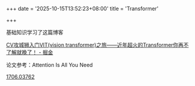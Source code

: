 +++
date = '2025-10-15T13:52:23+08:00'
title = 'Transformer'

+++

基础知识学习了这篇博客

[CV攻城狮入门VIT(vision transformer)之旅——近年超火的Transformer你再不了解就晚了！ - 掘金](https://juejin.cn/post/7152002993204756487)

论文参考：Attention Is All You Need

[1706.03762](https://arxiv.org/pdf/1706.03762)

